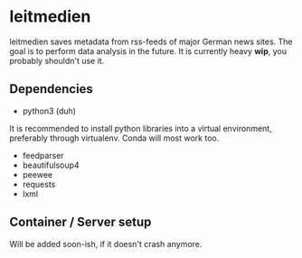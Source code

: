 # leitmedien

leitmedien saves metadata from rss-feeds of major German news sites. The goal is to perform data analysis in the future. It is currently heavy **wip**, you probably shouldn't use it.

## Dependencies

- python3 (duh)

It is recommended to install python libraries into a virtual environment, preferably through virtualenv. Conda will most work too.

- feedparser
- beautifulsoup4
- peewee
- requests
- lxml

## Container / Server setup

Will be added soon-ish, if it doesn't crash anymore.
